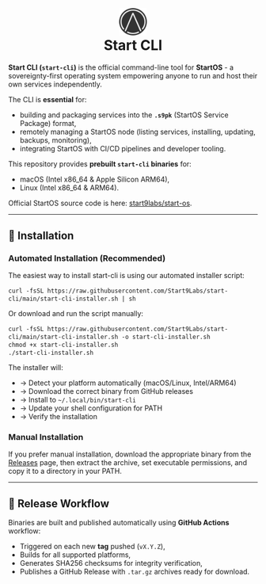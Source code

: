 <div align="center">
  <img src="https://raw.githubusercontent.com/Start9Labs/start-os/refs/heads/master/web/projects/shared/assets/img/icon.png" alt="Project Logo" width="11%" />
  <h1 style="margin-top: 0;">Start CLI</h1>
</div>

**Start CLI (`start-cli`)** is the official command-line tool for **StartOS** - a sovereignty-first operating system empowering anyone to run and host their own services independently.

The CLI is **essential** for:  
- building and packaging services into the **`.s9pk`** (StartOS Service Package) format,  
- remotely managing a StartOS node (listing services, installing, updating, backups, monitoring),  
- integrating StartOS with CI/CD pipelines and developer tooling.  

This repository provides **prebuilt `start-cli` binaries** for:  
- macOS (Intel x86_64 & Apple Silicon ARM64),  
- Linux (Intel x86_64 & ARM64).  

Official StartOS source code is here: [start9labs/start-os](https://github.com/start9labs/start-os).  

---

## 🔧 Installation

### Automated Installation (Recommended)

The easiest way to install start-cli is using our automated installer script:
```
curl -fsSL https://raw.githubusercontent.com/Start9Labs/start-cli/main/start-cli-installer.sh | sh
```
Or download and run the script manually:
```
curl -fsSL https://raw.githubusercontent.com/Start9Labs/start-cli/main/start-cli-installer.sh -o start-cli-installer.sh
chmod +x start-cli-installer.sh
./start-cli-installer.sh
```

The installer will:
- → Detect your platform automatically (macOS/Linux, Intel/ARM64)
- → Download the correct binary from GitHub releases
- → Install to `~/.local/bin/start-cli`
- → Update your shell configuration for PATH
- → Verify the installation

### Manual Installation

If you prefer manual installation, download the appropriate binary from the [Releases](https://github.com/Start9Labs/start-cli/releases) page, then extract the archive, set executable permissions, and copy it to a directory in your PATH.

---

## 🔄 Release Workflow

Binaries are built and published automatically using **GitHub Actions** workflow:  

- Triggered on each new **tag** pushed (`vX.Y.Z`),  
- Builds for all supported platforms,  
- Generates SHA256 checksums for integrity verification,  
- Publishes a GitHub Release with `.tar.gz` archives ready for download.  
